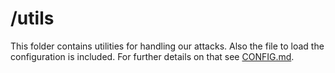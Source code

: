 # /utils

This folder contains utilities for handling our attacks.
Also the file to load the configuration is included.
For further details on that see [CONFIG.md](CONFIG.md).
